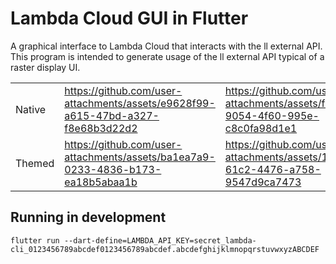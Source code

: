 Lambda Cloud GUI in Flutter
===========================

A graphical interface to Lambda Cloud that interacts with the ll external API. This program is intended to generate usage of the ll external API typical of a raster display UI.

| | | |
| -- | -- | -- |
| Native | https://github.com/user-attachments/assets/e9628f99-a615-47bd-a327-f8e68b3d22d2 | https://github.com/user-attachments/assets/f5d6d829-9054-4f60-995e-c8c0fa98d1e1 |
| Themed | https://github.com/user-attachments/assets/ba1ea7a9-0233-4836-b173-ea18b5abaa1b | https://github.com/user-attachments/assets/16bb10ac-61c2-4476-a758-9547d9ca7473 |


Running in development
----------------------

```shell
flutter run --dart-define=LAMBDA_API_KEY=secret_lambda-cli_0123456789abcdef0123456789abcdef.abcdefghijklmnopqrstuvwxyzABCDEF
```
